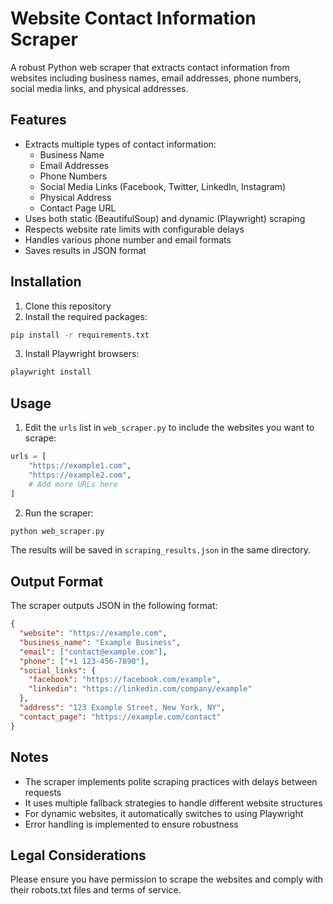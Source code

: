 # Website Contact Information Scraper

A robust Python web scraper that extracts contact information from websites including business names, email addresses, phone numbers, social media links, and physical addresses.

## Features

- Extracts multiple types of contact information:
  - Business Name
  - Email Addresses
  - Phone Numbers
  - Social Media Links (Facebook, Twitter, LinkedIn, Instagram)
  - Physical Address
  - Contact Page URL
- Uses both static (BeautifulSoup) and dynamic (Playwright) scraping
- Respects website rate limits with configurable delays
- Handles various phone number and email formats
- Saves results in JSON format

## Installation

1. Clone this repository
2. Install the required packages:
```bash
pip install -r requirements.txt
```
3. Install Playwright browsers:
```bash
playwright install
```

## Usage

1. Edit the `urls` list in `web_scraper.py` to include the websites you want to scrape:
```python
urls = [
    "https://example1.com",
    "https://example2.com",
    # Add more URLs here
]
```

2. Run the scraper:
```bash
python web_scraper.py
```

The results will be saved in `scraping_results.json` in the same directory.

## Output Format

The scraper outputs JSON in the following format:
```json
{
  "website": "https://example.com",
  "business_name": "Example Business",
  "email": ["contact@example.com"],
  "phone": ["+1 123-456-7890"],
  "social_links": {
    "facebook": "https://facebook.com/example",
    "linkedin": "https://linkedin.com/company/example"
  },
  "address": "123 Example Street, New York, NY",
  "contact_page": "https://example.com/contact"
}
```

## Notes

- The scraper implements polite scraping practices with delays between requests
- It uses multiple fallback strategies to handle different website structures
- For dynamic websites, it automatically switches to using Playwright
- Error handling is implemented to ensure robustness

## Legal Considerations

Please ensure you have permission to scrape the websites and comply with their robots.txt files and terms of service.
